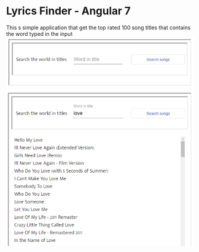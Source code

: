 # Lyrics Finder - Angular 7

This s simple application that get the top rated 100 song titles that contains the word typed in the input
![alt text](./docs/empty.PNG)
![alt text](./docs/full.PNG)

